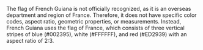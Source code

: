 The flag of French Guiana is not officially recognized, as it is an overseas department and region of France. Therefore, it does not have specific color codes, aspect ratio, geometric properties, or measurements. Instead, French Guiana uses the flag of France, which consists of three vertical stripes of blue (#002395), white (#FFFFFF), and red (#ED2939) with an aspect ratio of 2:3.